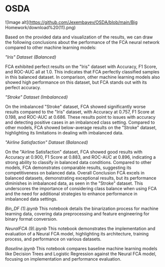 # OSDA
![Image alt](https://github.com/Jexembayev/OSDA/blob/main/Big Homework/download%20(11).png)

Based on the provided data and visualization of the results, we can draw the following conclusions about the performance of the FCA neural network compared to other machine learning models:

*"Iris" Dataset (Balanced)*

FCA exhibited perfect results on the "Iris" dataset with Accuracy, F1 Score, and ROC-AUC all at 1.0. This indicates that FCA perfectly classified samples in this balanced dataset.
In comparison, other machine learning models also showed high performance on this dataset, but FCA stands out with its perfect accuracy.

*"Stroke" Dataset (Imbalanced)*

On the imbalanced "Stroke" dataset, FCA showed significantly worse results compared to the "Iris" dataset, with Accuracy at 0.757, F1 Score at 0.198, and ROC-AUC at 0.686. These results point to issues with accuracy and detecting positive cases in an imbalanced class setting.
Compared to other models, FCA showed below-average results on the "Stroke" dataset, highlighting its limitations in dealing with imbalanced data.

*"Airline Satisfaction" Dataset (Balanced)*

On the "Airline Satisfaction" dataset, FCA showed good results with Accuracy at 0.900, F1 Score at 0.883, and ROC-AUC at 0.896, indicating a strong ability to classify in balanced data conditions.
Compared to other models, FCA demonstrates comparable results, suggesting its competitiveness on balanced data.
Overall Conclusion
FCA excels in balanced datasets, demonstrating exceptional results, but its performance diminishes in imbalanced data, as seen in the "Stroke" dataset.
This underscores the importance of considering class balance when using FCA and the need for additional strategies to enhance performance in imbalanced data settings.


_Bin_DF (1).ipynb_
This notebook details the binarization process for machine learning data, covering data preprocessing and feature engineering for binary format conversion.

_NeuralFCA (9).ipynb_
This notebook demonstrates the implementation and evaluation of a Neural FCA model, highlighting its architecture, training process, and performance on various datasets.

_Baseline.ipynb_
This notebook compares baseline machine learning models like Decision Trees and Logistic Regression against the Neural FCA model, focusing on implementation and performance evaluation.
